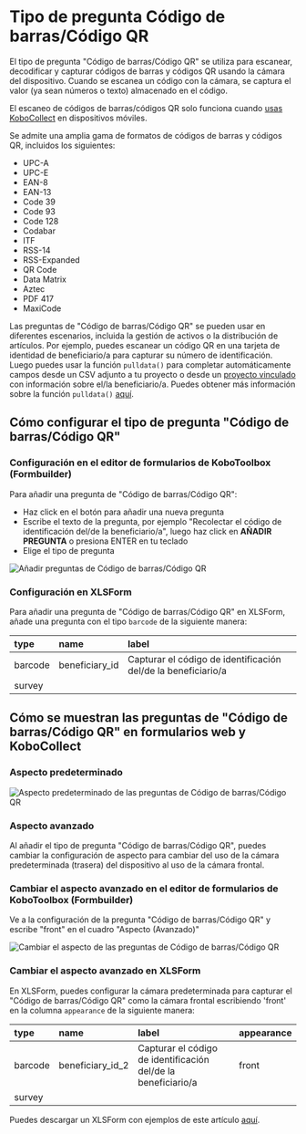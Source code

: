 # Tipo de pregunta Código de barras/Código QR

El tipo de pregunta "Código de barras/Código QR" se utiliza para escanear, decodificar y capturar códigos de barras y códigos QR usando la cámara del dispositivo. Cuando se escanea un código con la cámara, se captura el valor (ya sean números o texto) almacenado en el código.

<p class="note">
  El escaneo de códigos de barras/códigos QR solo funciona cuando <a href="https://support.kobotoolbox.org/kobocollect_on_android_latest.html">usas KoboCollect</a> en dispositivos móviles.
</p>

Se admite una amplia gama de formatos de códigos de barras y códigos QR, incluidos los siguientes:

- UPC-A
- UPC-E
- EAN-8
- EAN-13
- Code 39
- Code 93
- Code 128
- Codabar
- ITF
- RSS-14
- RSS-Expanded
- QR Code
- Data Matrix
- Aztec
- PDF 417
- MaxiCode

Las preguntas de "Código de barras/Código QR" se pueden usar en diferentes escenarios, incluida la gestión de activos o la distribución de artículos. Por ejemplo, puedes escanear un código QR en una tarjeta de identidad de beneficiario/a para capturar su número de identificación. Luego puedes usar la función `pulldata()` para completar automáticamente campos desde un CSV adjunto a tu proyecto o desde un [proyecto vinculado](dynamic_data_attachment.md) con información sobre el/la beneficiario/a. Puedes obtener más información sobre la función `pulldata()` [aquí](https://xlsform.org/en/#how-to-pull-data-from-csv).

## Cómo configurar el tipo de pregunta "Código de barras/Código QR"

### Configuración en el editor de formularios de KoboToolbox (Formbuilder)

Para añadir una pregunta de "Código de barras/Código QR":

- Haz click en el botón <i class="k-icon k-icon-plus"></i> para añadir una nueva pregunta
- Escribe el texto de la pregunta, por ejemplo "Recolectar el código de identificación del/de la beneficiario/a", luego haz click en **AÑADIR PREGUNTA** o presiona ENTER en tu teclado
- Elige el tipo de pregunta

![Añadir preguntas de Código de barras/Código QR](images/barcode_qrcode_questions/adding_barcode_qrcode_questions.gif)

### Configuración en XLSForm

Para añadir una pregunta de "Código de barras/Código QR" en XLSForm, añade una pregunta con el tipo `barcode` de la siguiente manera:

| type    | name           | label                                         |
| :------ | :------------- | :-------------------------------------------- |
| barcode | beneficiary_id | Capturar el código de identificación del/de la beneficiario/a |
| survey  |

## Cómo se muestran las preguntas de "Código de barras/Código QR" en formularios web y KoboCollect

### Aspecto predeterminado

![Aspecto predeterminado de las preguntas de Código de barras/Código QR](images/barcode_qrcode_questions/barcode_qrcode_default.png)

### Aspecto avanzado

Al añadir el tipo de pregunta "Código de barras/Código QR", puedes cambiar la configuración de aspecto para cambiar del uso de la cámara predeterminada (trasera) del dispositivo al uso de la cámara frontal.

### Cambiar el aspecto avanzado en el editor de formularios de KoboToolbox (Formbuilder)

Ve a la configuración de la pregunta "Código de barras/Código QR" y escribe "front" en el cuadro "Aspecto (Avanzado)"

![Cambiar el aspecto de las preguntas de Código de barras/Código QR](images/barcode_qrcode_questions/change_appearance_barcode_qrcode_questions.png)

### Cambiar el aspecto avanzado en XLSForm

En XLSForm, puedes configurar la cámara predeterminada para capturar el "Código de barras/Código QR" como la cámara frontal escribiendo 'front' en la columna `appearance` de la siguiente manera:

| type    | name             | label                                         | appearance |
| :------ | :--------------- | :-------------------------------------------- | :--------- |
| barcode | beneficiary_id_2 | Capturar el código de identificación del/de la beneficiario/a | front      |
| survey  |

<p class="note">
  Puedes descargar un XLSForm con ejemplos de este artículo
  <a
    download
    class="reference"
    href="./_static/files/barcode_qrcode_questions/barcode_qrcode_questions.xlsx"
    >aquí</a
  >.
</p>